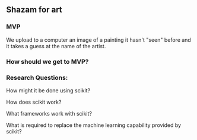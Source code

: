 ## Shazam for art

### MVP

We upload to a computer an image of a painting it hasn't "seen" before and it takes a guess at the name of the artist.

### How should we get to MVP?

### Research Questions:

How might it be done using scikit?

How does scikit work?

What frameworks work with scikit?

What is required to replace the machine learning capability provided by scikit?
